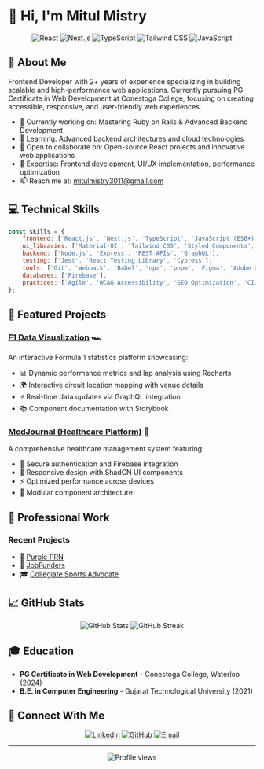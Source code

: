 # 👋 Hi, I'm Mitul Mistry

<div align="center">
  <img src="https://img.shields.io/badge/-React-61DAFB?style=for-the-badge&logo=react&logoColor=black" alt="React" />
  <img src="https://img.shields.io/badge/-Next.js-000000?style=for-the-badge&logo=next.js&logoColor=white" alt="Next.js" />
  <img src="https://img.shields.io/badge/-TypeScript-3178C6?style=for-the-badge&logo=typescript&logoColor=white" alt="TypeScript" />
  <img src="https://img.shields.io/badge/-Tailwind_CSS-38B2AC?style=for-the-badge&logo=tailwind-css&logoColor=white" alt="Tailwind CSS" />
  <img src="https://img.shields.io/badge/-JavaScript-F7DF1E?style=for-the-badge&logo=javascript&logoColor=black" alt="JavaScript" />
</div>

## 🚀 About Me
Frontend Developer with 2+ years of experience specializing in building scalable and high-performance web applications. Currently pursuing PG Certificate in Web Development at Conestoga College, focusing on creating accessible, responsive, and user-friendly web experiences.

- 🔭 Currently working on: Mastering Ruby on Rails & Advanced Backend Development
- 🌱 Learning: Advanced backend architectures and cloud technologies
- 👯 Open to collaborate on: Open-source React projects and innovative web applications
- 🎯 Expertise: Frontend development, UI/UX implementation, performance optimization
- 📫 Reach me at: [mitulmistry3011@gmail.com](mailto:mitulmistry3011@gmail.com)

## 💻 Technical Skills

```javascript
const skills = {
    frontend: ['React.js', 'Next.js', 'TypeScript', 'JavaScript (ES6+)', 'HTML5', 'CSS3'],
    ui_libraries: ['Material-UI', 'Tailwind CSS', 'Styled Components', 'ShadCN UI', 'Radix UI'],
    backend: ['Node.js', 'Express', 'REST APIs', 'GraphQL'],
    testing: ['Jest', 'React Testing Library', 'Cypress'],
    tools: ['Git', 'Webpack', 'Babel', 'npm', 'pnpm', 'Figma', 'Adobe XD'],
    databases: ['Firebase'],
    practices: ['Agile', 'WCAG Accessibility', 'SEO Optimization', 'CI/CD']
};
```

## 🌟 Featured Projects

### [F1 Data Visualization](https://github.com/LutiM30/f1) 🏎️
An interactive Formula 1 statistics platform showcasing:
- 📊 Dynamic performance metrics and lap analysis using Recharts
- 🌍 Interactive circuit location mapping with venue details
- ⚡ Real-time data updates via GraphQL integration
- 📚 Component documentation with Storybook

### [MedJournal (Healthcare Platform)](https://github.com/LutiM30/medjournal-frontend) 🏥
A comprehensive healthcare management system featuring:
- 🔐 Secure authentication and Firebase integration
- 📱 Responsive design with ShadCN UI components
- ⚡ Optimized performance across devices
- 🧩 Modular component architecture

## 💼 Professional Work

### Recent Projects
- 🎯 [Purple PRN](https://purpleprn.com/)
- 💼 [JobFunders](https://www.jobfunders.com/nl/)
- 🎓 [Collegiate Sports Advocate](http://www.collegiatesportsadvocate.com/)

## 📈 GitHub Stats

<div align="center">
  <img src="https://github-readme-stats.vercel.app/api?username=LutiM30&show_icons=true&theme=tokyonight" alt="GitHub Stats" />
  <img src="https://github-readme-streak-stats.herokuapp.com/?user=LutiM30&theme=tokyonight" alt="GitHub Streak" />
</div>

## 🎓 Education
- **PG Certificate in Web Development** - Conestoga College, Waterloo (2024)
- **B.E. in Computer Engineering** - Gujarat Technological University (2021)

## 🤝 Connect With Me

<div align="center">
  
[![LinkedIn](https://img.shields.io/badge/LinkedIn-0077B5?style=for-the-badge&logo=linkedin&logoColor=white)](https://www.linkedin.com/in/lutim30/)
[![GitHub](https://img.shields.io/badge/GitHub-100000?style=for-the-badge&logo=github&logoColor=white)](https://github.com/LutiM30)
[![Email](https://img.shields.io/badge/Email-D14836?style=for-the-badge&logo=gmail&logoColor=white)](mailto:mitulmistry3011@gmail.com)

</div>

---
<div align="center">
  <img src="https://komarev.com/ghpvc/?username=LutiM30&style=flat-square&color=blue" alt="Profile views" />
</div>
